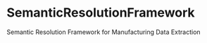 SemanticResolutionFramework
===========================

Semantic Resolution Framework for Manufacturing Data Extraction
